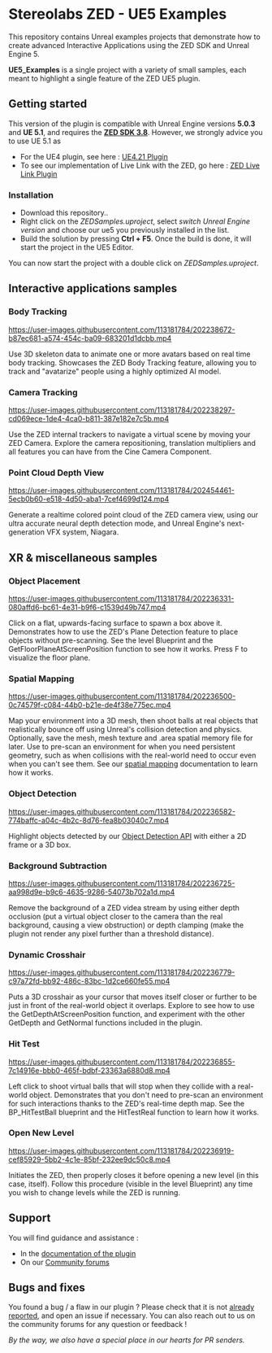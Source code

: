 # Stereolabs ZED - UE5 Examples

This repository contains Unreal examples projects that demonstrate how to create advanced Interactive Applications using the ZED SDK and Unreal Engine 5.

**UE5_Examples** is a single project with a variety of small samples, each meant to highlight a single feature of the ZED UE5 plugin. 

## Getting started

This version of the plugin is compatible with Unreal Engine versions **5.0.3** and **UE 5.1**, and requires the [**ZED SDK 3.8**](https://www.stereolabs.com/docs/get-started-with-zed/#download-and-install-the-zed-sdk).
However, we strongly advice you to use UE 5.1 as 
- For the UE4 plugin, see here : [UE4.21 Plugin](https://github.com/stereolabs/zed-unreal-plugin)
- To see our implementation of Live Link with the ZED, go here : [ZED Live Link Plugin](https://github.com/stereolabs/zed-LiveLink-plugin)

### Installation

- Download this repository..
- Right click on the *ZEDSamples.uproject*, select *switch Unreal Engine version* and choose our ue5 you previously installed in the list.
- Build the solution by pressing **Ctrl + F5**. Once the build is done, it will start the project in the UE5 Editor. 

You can now start the project with a double click on *ZEDSamples.uproject*.

## Interactive applications samples

### Body Tracking

https://user-images.githubusercontent.com/113181784/202238672-b87ec681-a574-454c-ba09-683201d1dcbb.mp4

Use 3D skeleton data to animate one or more avatars based on real time body tracking. Showcases the ZED Body Tracking feature, allowing you to track and "avatarize" people using a highly optimized AI model. 

### Camera Tracking

https://user-images.githubusercontent.com/113181784/202238297-cd069ece-1de4-4ca0-b811-387e182e7c5b.mp4

Use the ZED internal trackers to navigate a virtual scene by moving your ZED Camera. Explore the camera repositioning, translation multipliers and all features you can have from the Cine Camera Component.

### Point Cloud Depth View

https://user-images.githubusercontent.com/113181784/202454461-5ecb0b60-e518-4d50-aba1-7cef4699d124.mp4

Generate a realtime colored point cloud of the ZED camera view, using our ultra accurate neural depth detection mode, and Unreal Engine's next-generation VFX system, Niagara.

## XR & miscellaneous samples

### Object Placement

https://user-images.githubusercontent.com/113181784/202236331-080affd6-bc61-4e31-b9f6-c1539d49b747.mp4

Click on a flat, upwards-facing surface to spawn a box above it. Demonstrates how to use the ZED's Plane Detection feature to place objects without pre-scanning. See the level Blueprint and the GetFloorPlaneAtScreenPosition function to see how it works. Press F to visualize the floor plane.

### Spatial Mapping

https://user-images.githubusercontent.com/113181784/202236500-0c74579f-c084-44b0-b21e-de4f38e775ec.mp4

Map your environment into a 3D mesh, then shoot balls at real objects that realistically bounce off using Unreal's collision detection and physics. Optionally, save the mesh, mesh texture and .area spatial memory file for later. Use to pre-scan an environment for when you need persistent geometry, such as when collisions with the real-world need to occur even when you can't see them. See our [spatial mapping](https://docs.stereolabs.com/mixed-reality/unreal/spatial-mapping/) documentation to learn how it works. 

### Object Detection

https://user-images.githubusercontent.com/113181784/202236582-774baffc-a04c-4b2c-8d76-fea8b03040c7.mp4

Highlight objects detected by our [Object Detection API](https://www.stereolabs.com/docs/api/group__Object__group.html) with either a 2D frame or a 3D box.

### Background Subtraction

https://user-images.githubusercontent.com/113181784/202236725-aa998d9e-b9c6-4635-9286-54073b702a1d.mp4

Remove the background of a ZED videa stream by using either depth occlusion (put a virtual object closer to the camera than the real background, causing a view obstruction) or depth clamping (make the plugin not render any pixel further than a threshold distance).

### Dynamic Crosshair

https://user-images.githubusercontent.com/113181784/202236779-c97a72fd-bb92-486c-83bc-1d2ce660fe55.mp4

Puts a 3D crosshair as your cursor that moves itself closer or further to be just in front of the real-world object it overlaps. Explore to see how to use the GetDepthAtScreenPosition function, and experiment with the other GetDepth and GetNormal functions included in the plugin. 

### Hit Test

https://user-images.githubusercontent.com/113181784/202236855-7c14916e-bbb0-465f-bdbf-23363a6880d8.mp4

Left click to shoot virtual balls that will stop when they collide with a real-world object. Demonstrates that you don't need to pre-scan an environment for such interactions thanks to the ZED's real-time depth map. See the BP_HitTestBall blueprint and the HitTestReal function to learn how it works.

### Open New Level

https://user-images.githubusercontent.com/113181784/202236919-cef85929-5bb2-4c1e-85bf-232ee9dc50c8.mp4

Initiates the ZED, then properly closes it before opening a new level (in this case, itself). Follow this procedure (visible in the level Blueprint) any time you wish to change levels while the ZED is running. 

## Support

You will find guidance and assistance :
- In the [documentation of the plugin](https://www.stereolabs.com/docs/ue5/)
- On our [Community forums](https://community.stereolabs.com/)

## Bugs and fixes

You found a bug / a flaw in our plugin ? Please check that it is not [already reported](https://github.com/stereolabs/zed-UE5/issues), and open an issue if necessary. You can also reach out to us on the community forums for any question or feedback ! 

*By the way, we also have a special place in our hearts for PR senders.*

